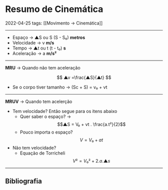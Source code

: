 # Resumo de Cinemática
2022-04-25
tags: [[Movimento → Cinemática]]

----------------------------------------------------
* Espaço → ▲S ou S (S - S₀) **metros**
* Velocidade →  v **m/s**
* Tempo → ▲t ou t (t - t₀) **s**
* Aceleração  → a  **m/s²**
----------------------------------------------------

**MRU** → Quando não tem aceleração 

$$ ▲v =\frac{▲S}{▲t} $$

* Se o corpo tiver tamanho  → (Sc + S) = v₀ + vt

----------------------------------------------------

**MRUV** → Quando tem acelerção 

* Tem velocidade? Então segue para os itens abaixo
	* Quer saber o espaço?  → 
$$▲S = V₀ + vt . \frac{a.t²}{2}$$
	* Pouco importa o espaço?
		$$V = V₀ + at$$
* Não tem velocidade?
	* Equação de Torricheli
		$$V² = V₀² + 2.a.▲s $$

-----------------------------------------------
## Bibliografia